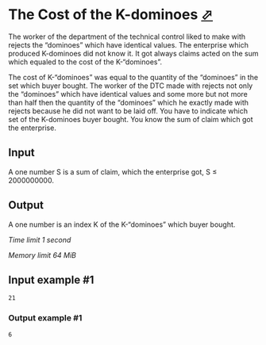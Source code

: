 # The Cost of the K-dominoes [⬀](https://www.e-olymp.com/ru/problems/51)

The worker of the department of the technical control liked to make with rejects the “dominoes” which have identical values. The enterprise which produced K-dominoes did not know it. It got always claims acted on the sum which equaled to the cost of the K-“dominoes”.

The cost of K-“dominoes” was equal to the quantity of the “dominoes” in the set which buyer bought. The worker of the DTC made with rejects not only the “dominoes” which have identical values and some more but not more than half then the quantity of the “dominoes” which he exactly made with rejects because he did not want to be laid off. You have to indicate which set of the K-dominoes buyer bought. You know the sum of claim which got the enterprise.

## Input

A one number S is a sum of claim, which the enterprise got, S ≤ 2000000000.

## Output

A one number is an index K of the K-“dominoes” which buyer bought.


*Time limit 1 second*

*Memory limit 64 MiB*

## Input example #1
```
21
```


### Output example #1
```
6
```